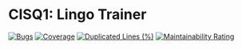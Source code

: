 # CISQ1: Lingo Trainer

[![Bugs](https://sonarcloud.io/api/project_badges/measure?project=2m201_cisq1-lingo&metric=bugs)](https://sonarcloud.io/dashboard?id=2m201_cisq1-lingo)
[![Coverage](https://sonarcloud.io/api/project_badges/measure?project=2m201_cisq1-lingo&metric=coverage)](https://sonarcloud.io/dashboard?id=2m201_cisq1-lingo)
[![Duplicated Lines (%)](https://sonarcloud.io/api/project_badges/measure?project=2m201_cisq1-lingo&metric=duplicated_lines_density)](https://sonarcloud.io/dashboard?id=2m201_cisq1-lingo)
[![Maintainability Rating](https://sonarcloud.io/api/project_badges/measure?project=2m201_cisq1-lingo&metric=sqale_rating)](https://sonarcloud.io/dashboard?id=2m201_cisq1-lingo)
